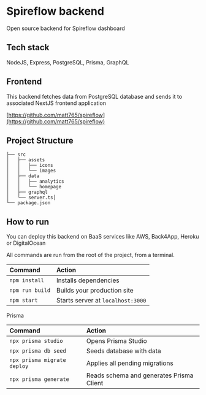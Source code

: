 # Spireflow backend

Open source backend for Spireflow dashboard

## Tech stack

NodeJS, Express, PostgreSQL, Prisma, GraphQL

## Frontend

This backend fetches data from PostgreSQL database and sends it to associated NextJS frontend application

[https://github.com/matt765/spireflow](https://github.com/matt765/spireflow)

## Project Structure

```
├── src
│   ├── assets
│   │   ├── icons
│   │   └── images
│   ├── data
│   │   ├── analytics
│   │   └── homepage
│   ├── graphql
│   └── server.ts│
└── package.json
```

## How to run

You can deploy this backend on BaaS services like AWS, Back4App, Heroku or DigitalOcean

All commands are run from the root of the project, from a terminal.

| Command         | Action                            |
| :-------------- | :-------------------------------- |
| `npm install`   | Installs dependencies             |
| `npm run build` | Builds your production site       |
| `npm start`     | Starts server at `localhost:3000` |

Prisma

| Command                      | Action                                   |
| :--------------------------- | :--------------------------------------- |
| `npx prisma studio`          | Opens Prisma Studio                      |
| `npx prisma db seed`         | Seeds database with data                 |
| `npx prisma migrate deploy`  | Applies all pending migrations           |
| `npx prisma generate`        | Reads schema and generates Prisma Client |

